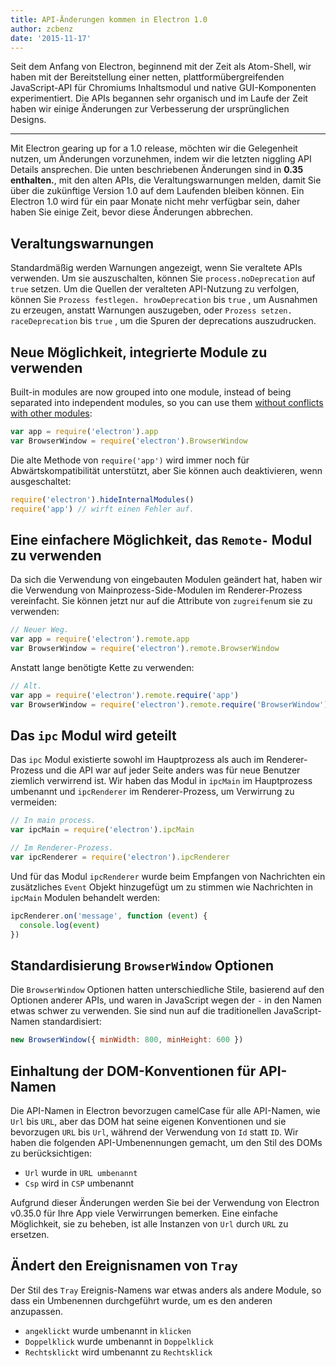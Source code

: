 ```yaml
---
title: API-Änderungen kommen in Electron 1.0
author: zcbenz
date: '2015-11-17'
---
```


Seit dem Anfang von Electron, beginnend mit der Zeit als Atom-Shell, wir haben mit der Bereitstellung einer netten, plattformübergreifenden JavaScript-API für Chromiums Inhaltsmodul und native GUI-Komponenten experimentiert. Die APIs begannen sehr organisch und im Laufe der Zeit haben wir einige Änderungen zur Verbesserung der ursprünglichen Designs.

---

Mit Electron gearing up for a 1.0 release, möchten wir die Gelegenheit nutzen, um Änderungen vorzunehmen, indem wir die letzten niggling API Details ansprechen. Die unten beschriebenen Änderungen sind in **0.35 enthalten.**, mit den alten APIs, die Veraltungswarnungen melden, damit Sie über die zukünftige Version 1.0 auf dem Laufenden bleiben können. Ein Electron 1.0 wird für ein paar Monate nicht mehr verfügbar sein, daher haben Sie einige Zeit, bevor diese Änderungen abbrechen.

## Veraltungswarnungen

Standardmäßig werden Warnungen angezeigt, wenn Sie veraltete APIs verwenden. Um sie auszuschalten, können Sie `process.noDeprecation` auf `true` setzen. Um die Quellen der veralteten API-Nutzung zu verfolgen, können Sie `Prozess festlegen. hrowDeprecation` bis `true` , um Ausnahmen zu erzeugen, anstatt Warnungen auszugeben, oder `Prozess setzen. raceDeprecation` bis `true` , um die Spuren der deprecations auszudrucken.

## Neue Möglichkeit, integrierte Module zu verwenden

Built-in modules are now grouped into one module, instead of being separated into independent modules, so you can use them [without conflicts with other modules][issue-387]:

```javascript
var app = require('electron').app
var BrowserWindow = require('electron').BrowserWindow
```

Die alte Methode von `require('app')` wird immer noch für Abwärtskompatibilität unterstützt, aber Sie können auch deaktivieren, wenn ausgeschaltet:

```javascript
require('electron').hideInternalModules()
require('app') // wirft einen Fehler auf.
```

## Eine einfachere Möglichkeit, das `Remote-` Modul zu verwenden

Da sich die Verwendung von eingebauten Modulen geändert hat, haben wir die Verwendung von Mainprozess-Side-Modulen im Renderer-Prozess vereinfacht. Sie können jetzt nur auf die Attribute von `zugreifen`um sie zu verwenden:

```javascript
// Neuer Weg.
var app = require('electron').remote.app
var BrowserWindow = require('electron').remote.BrowserWindow
```

Anstatt lange benötigte Kette zu verwenden:

```javascript
// Alt.
var app = require('electron').remote.require('app')
var BrowserWindow = require('electron').remote.require('BrowserWindow')
```

## Das `ipc` Modul wird geteilt

Das `ipc` Modul existierte sowohl im Hauptprozess als auch im Renderer-Prozess und die API war auf jeder Seite anders was für neue Benutzer ziemlich verwirrend ist. Wir haben das Modul in `ipcMain` im Hauptprozess umbenannt und `ipcRenderer` im Renderer-Prozess, um Verwirrung zu vermeiden:

```javascript
// In main process.
var ipcMain = require('electron').ipcMain
```

```javascript
// Im Renderer-Prozess.
var ipcRenderer = require('electron').ipcRenderer
```

Und für das Modul `ipcRenderer` wurde beim Empfangen von Nachrichten ein zusätzliches `Event` Objekt hinzugefügt um zu stimmen wie Nachrichten in `ipcMain` Modulen behandelt werden:

```javascript
ipcRenderer.on('message', function (event) {
  console.log(event)
})
```

## Standardisierung `BrowserWindow` Optionen

Die `BrowserWindow` Optionen hatten unterschiedliche Stile, basierend auf den Optionen anderer APIs, und waren in JavaScript wegen der `-` in den Namen etwas schwer zu verwenden. Sie sind nun auf die traditionellen JavaScript-Namen standardisiert:

```javascript
new BrowserWindow({ minWidth: 800, minHeight: 600 })
```

## Einhaltung der DOM-Konventionen für API-Namen

Die API-Namen in Electron bevorzugen camelCase für alle API-Namen, wie `Url` bis `URL`, aber das DOM hat seine eigenen Konventionen und sie bevorzugen `URL` bis `Url`, während der Verwendung von `Id` statt `ID`. Wir haben die folgenden API-Umbenennungen gemacht, um den Stil des DOMs zu berücksichtigen:

* `Url` wurde in `URL umbenannt`
* `Csp` wird in `CSP` umbenannt

Aufgrund dieser Änderungen werden Sie bei der Verwendung von Electron v0.35.0 für Ihre App viele Verwirrungen bemerken. Eine einfache Möglichkeit, sie zu beheben, ist alle Instanzen von `Url` durch `URL` zu ersetzen.

## Ändert den Ereignisnamen von `Tray`

Der Stil des `Tray` Ereignis-Namens war etwas anders als andere Module, so dass ein Umbenennen durchgeführt wurde, um es den anderen anzupassen.

* `angeklickt` wurde umbenannt in `klicken`
* `Doppelklick` wurde umbenannt in `Doppelklick`
* `Rechtsklickt` wird umbenannt zu `Rechtsklick`

[issue-387]: https://github.com/electron/electron/issues/387

